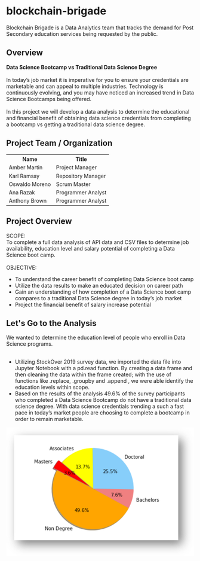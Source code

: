 # blockchain-brigade
Blockchain Brigade is a Data Analytics team that tracks the demand for Post Secondary education services being requested by the public.

## Overview
**Data Science Bootcamp vs Traditional Data Science Degree** <br/><br />
In today’s job market it is imperative for you to ensure your credentials are marketable and can appeal to multiple industries.  Technology is continuously evolving, and you may have noticed an increased trend in Data Science Bootcamps being offered.  <br /><br />
In this project we will develop a data analysis to determine the educational and financial benefit of obtaining data science credentials from completing a bootcamp vs getting a traditional data science degree.

## Project Team / Organization
<table>
  <th>Name</th>
  <th>Title</th>
  <tr>
    <td>Amber Martin</td>
    <td>Project Manager</td>
  </tr>
  <tr>
    <td>Karl Ramsay</td>
    <td>Repository Manager</td>
  </tr>
   <tr>
    <td>Oswaldo Moreno</td>
    <td>Scrum Master</td>
  </tr>
  <tr>
    <td>Ana Razak</td>
    <td>Programmer Analyst</td>
  </tr>
  <tr>
    <td>Anthony Brown</td>
    <td>Programmer Analyst</td>
  </tr>
</table>

## Project Overview
SCOPE: <br/>
To complete a full data analysis of API data and CSV files to determine job availability, education level and salary potential of completing a Data Science boot camp. <br/><br/>
OBJECTIVE: <br/>
- To understand the career benefit of completing Data Science boot camp
- Utilize the data results to make an educated decision on career path
- Gain an understanding of how completion of a Data Science boot camp compares to a traditional Data Science degree in today’s job market
- Project the financial benefit of salary increase potential 

## Let's Go to the Analysis
We wanted to determine the education level of people who enroll in Data Science programs.<br/> <br />
- Utilizing StockOver 2019 survey data, we imported the data file into Jupyter Notebook with a pd.read function. By creating a data frame and then cleaning the data within the frame created; with the use of functions like .replace, .groupby and .append , we were able identify the education levels within scope.  
- Based on the results of the analysis 49.6% of the survey participants who completed a Data Science Bootcamp do not have a traditional data science degree. With data science credentials trending a such a fast pace in today’s market people are choosing to complete a bootcamp in order to remain marketable.

![Edu_Level_Pie](images/edu_level_pct.png)

